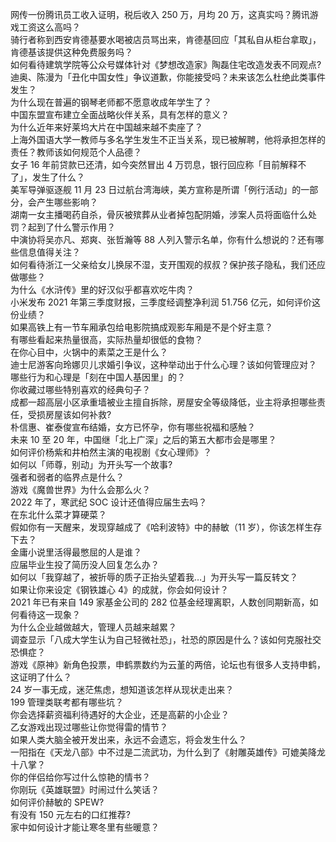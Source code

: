 网传一份腾讯员工收入证明，税后收入 250 万，月均 20 万，这真实吗？腾讯游戏工资这么高吗？  
骑行者称到西安肯德基要水喝被店员骂出来，肯德基回应「其私自从柜台拿取」，肯德基该提供这种免费服务吗？  
如何看待建筑学院等公众号媒体针对《梦想改造家》陶磊住宅改造发表不同观点?  
迪奥、陈漫为「丑化中国女性」争议道歉，你能接受吗？未来该怎么杜绝此类事件发生？  
为什么现在普遍的钢琴老师都不愿意收成年学生了？  
中国东盟宣布建立全面战略伙伴关系，具有怎样的意义？  
为什么近年来好莱坞大片在中国越来越不卖座了？  
上海外国语大学一教师与多名学生发生不正当关系，现已被解聘，他将承担怎样的责任？教师该如何规范个人品德？  
女子 16 年前贷款已还清，如今突然冒出 4 万罚息，银行回应称「目前解释不了」，发生了什么？  
美军导弹驱逐舰 11 月 23 日过航台湾海峡，美方宣称是所谓「例行活动」的一部分，会产生哪些影响？  
湖南一女主播喝药自杀，骨灰被殡葬从业者掉包配阴婚，涉案人员将面临什么处罚？起到了什么警示作用？  
中演协将吴亦凡、郑爽、张哲瀚等 88 人列入警示名单，你有什么想说的？还有哪些信息值得关注？  
如何看待浙江一父亲给女儿换尿不湿，支开围观的叔叔？保护孩子隐私，我们还应做哪些？  
为什么《水浒传》里的好汉似乎都喜欢吃牛肉？  
小米发布 2021 年第三季度财报，三季度经调整净利润 51.756 亿元，如何评价这份业绩？  
如果高铁上有一节车厢承包给电影院搞成观影车厢是不是个好主意？  
有哪些看起来热量很高，实际热量却很低的食物？  
在你心目中，火锅中的素菜之王是什么？  
迪士尼游客向玲娜贝儿求婚引争议，这种举动出于什么心理？该如何管理应对？  
哪些行为和心理是「刻在中国人基因里」的？  
你收藏过哪些特别喜欢的经典句子？  
成都一超高层小区承重墙被业主擅自拆除，房屋安全等级降低，业主将承担哪些责任，受损房屋该如何补救?  
朴信惠、崔泰俊宣布结婚，女方已怀孕，你有哪些祝福和感触？  
未来 10 至 20 年，中国继「北上广深」之后的第五大都市会是哪里？  
如何评价杨紫和井柏然主演的电视剧《女心理师》？  
如何以「师尊，别动」为开头写一个故事?  
强者和弱者的临界点是什么？  
游戏《魔兽世界》为什么会那么火？  
2022 年了，寒武纪 SOC 设计还值得应届生去吗？  
在东北什么菜才算硬菜？  
假如你有一天醒来，发现穿越成了《哈利波特》中的赫敏（11 岁），你该怎样生存下去？  
金庸小说里活得最憋屈的人是谁？  
应届毕业生投了简历没人回复怎么办？  
如何以「我穿越了，被折辱的质子正抬头望着我…」为开头写一篇反转文？  
如果让你来设定《钢铁雄心 4》的成就，你会如何设计？  
2021 年已有来自 149 家基金公司的 282 位基金经理离职，人数创同期新高，如何看待这一现象？  
为什么企业越做越大，管理人员越来越累？  
调查显示「八成大学生认为自己轻微社恐」，社恐的原因是什么？该如何克服社交恐惧症？  
游戏《原神》新角色投票，申鹤票数约为云堇的两倍，论坛也有很多人支持申鹤，这证明了什么？  
24 岁一事无成，迷茫焦虑，想知道该怎样从现状走出来？  
199 管理类联考都有哪些坑？  
你会选择薪资福利待遇好的大企业，还是高薪的小企业？  
乙女游戏出现过哪些让你觉得雷的情节？  
如果人类大脑全被开发出来，永远不会遗忘，将会发生什么？  
一阳指在《天龙八部》中不过是二流武功，为什么到了《射雕英雄传》可媲美降龙十八掌？  
你的伴侣给你写过什么惊艳的情书？  
你刚玩《英雄联盟》时闹过什么笑话？  
如何评价赫敏的 SPEW?  
有没有 150 元左右的口红推荐?  
家中如何设计才能让寒冬里有些暖意？  
